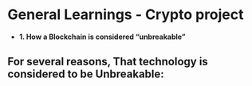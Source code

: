 # **General Learnings - Crypto project**

- **1. How a Blockchain is considered “unbreakable”**

For several reasons, That technology is considered to be Unbreakable:
 - 

<!-- sudo apt-get install ca-certificates

=> refers to a package that contains a collection of trusted Certificate Authority certificates<br>
used to establish secures connections with websites, servers, services over SSL/TLS ... -->
